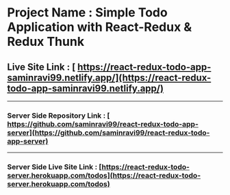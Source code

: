 # Project Name : Simple Todo Application with React-Redux & Redux Thunk

## Live Site Link : [ https://react-redux-todo-app-saminravi99.netlify.app/](https://react-redux-todo-app-saminravi99.netlify.app/)

---

### Server Side Repository Link : [ https://github.com/saminravi99/react-redux-todo-app-server](https://github.com/saminravi99/react-redux-todo-app-server)

---

### Server Side Live Site Link : [https://react-redux-todo-server.herokuapp.com/todos](https://react-redux-todo-server.herokuapp.com/todos)
